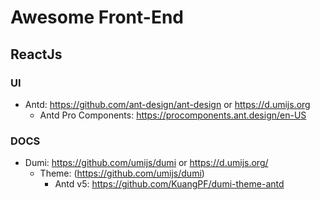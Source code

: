 # Awesome Front-End

## ReactJs

### UI 
- Antd: https://github.com/ant-design/ant-design or https://d.umijs.org
  - Antd Pro Components: https://procomponents.ant.design/en-US

### DOCS
- Dumi: https://github.com/umijs/dumi or https://d.umijs.org/
  - Theme: (https://github.com/umijs/dumi)
    - Antd v5: https://github.com/KuangPF/dumi-theme-antd
